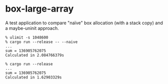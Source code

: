 # box-large-array

A test application to compare "naïve" box allocation (with a stack copy) and a
maybe-uninit approach.

```
% ulimit -s 1048600
% cargo run --release -- --naive
...
sum = 136905762075
Calculated in 2.084766379s

% cargo run --release
...
sum = 136905762075
Calculated in 1.62903329s
```
